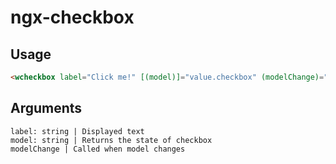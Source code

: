 # ngx-checkbox

## Usage
```html
<wcheckbox label="Click me!" [(model)]="value.checkbox" (modelChange)="test()" ></wcheckbox>
```

## Arguments
```
label: string | Displayed text
model: string | Returns the state of checkbox
modelChange | Called when model changes
```